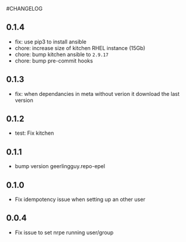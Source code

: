 #CHANGELOG

## 0.1.4

* fix: use pip3 to install ansible
* chore: increase size of kitchen RHEL instance (15Gb)
* chore: bump kitchen ansible to `2.9.17`
* chore: bump pre-commit hooks

## 0.1.3

* fix: when dependancies in meta without verion it download the last version

## 0.1.2

* test: Fix kitchen

## 0.1.1

* bump version geerlingguy.repo-epel

## 0.1.0

* Fix idempotency issue when setting up an other user

## 0.0.4

* Fix issue to set nrpe running user/group
